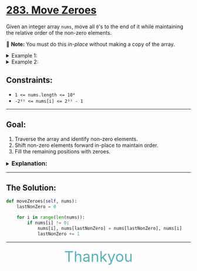 # [283. Move Zeroes](https://leetcode.com/problems/move-zeroes/)
Given an integer array `nums`, move all `0`'s to the end of it while maintaining the relative order of the non-zero elements.</br>

📝 **Note:** You must do this *in-place* without making a copy of the array.

<details>
<summary>Example 1:</summary>

* Input: `nums = [0,1,0,3,12]`</br>
* Output: `[1,3,12,0,0]`
</details>

<details>
<summary>Example 2:</summary>

* Input: `nums = [0]`</br>
* Output: `[0]`
</details>

## Constraints:
- `1 <= nums.length <= 10⁴`</br>
- `-2³¹ <= nums[i] <= 2³¹ - 1`</br>

---

## Goal:
1. Traverse the array and identify non-zero elements.</br>
2. Shift non-zero elements forward in-place to maintain order.</br>
3. Fill the remaining positions with zeroes.</br>

<details>
<summary><strong style="font-size: 16px">Explanation:</strong></summary>

* Step 1: We initialize a pointer `lastNonZero = 0`, which keeps track of the index where the next non-zero element should be placed.
* Step 2: Loop through the array:
  - If the current element is non-zero, we **swap it** with the element at `lastNonZero` and increment `lastNonZero`.
* Step 3: This ensures all non-zero values are moved to the front in order, and zeroes are automatically pushed to the back.
* Step 4: Since the operation is in-place, we do not use extra memory.

</details>

---

## The Solution:
```python
def moveZeroes(self, nums):
    lastNonZero = 0

    for i in range(len(nums)):
        if nums[i] != 0:
            nums[i], nums[lastNonZero] = nums[lastNonZero], nums[i]
            lastNonZero += 1
```

---

<center>
<span style="font-size: 40px;color: #57B4BA;"> Thankyou </span> 
</center>
